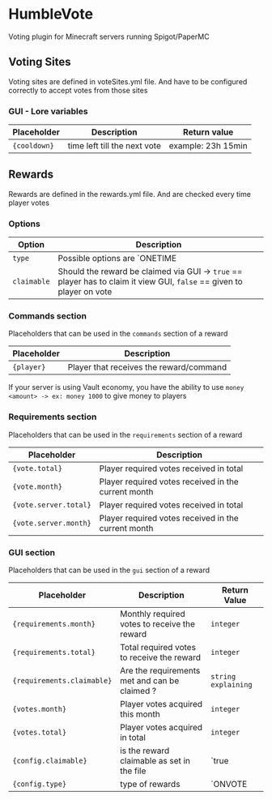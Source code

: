 
# HumbleVote
Voting plugin for Minecraft servers running Spigot/PaperMC

## Voting Sites
Voting sites are defined in voteSites.yml file. And have to be configured correctly to accept votes from those sites

### GUI - Lore variables
| Placeholder  | Description | Return value |
| ------------- | ------------- | ------------- |
| `{cooldown}`  | time left till the next vote | example: 23h 15min |


## Rewards
Rewards are defined in the rewards.yml file. And are checked every time player votes

### Options

| Option  | Description |
| ------------- | ------------- |
| `type`  | Possible options are `ONETIME | MONTHLY | ONVOTE | SERVER_MONTHLY | SERVER_MONTHLY`  |
| `claimable`  | Should the reward be claimed via GUI -> `true` == player has to claim it view GUI, `false` == given to player on vote  |

### Commands section
Placeholders that can be used in the ```commands``` section of a reward

| Placeholder  | Description |
| ------------- | ------------- |
| `{player}`  | Player that receives the reward/command |

If your server is using Vault economy, you have the ability to use `money <amount> -> ex: money 1000` to give money to players

### Requirements section
Placeholders that can be used in the ```requirements``` section of a reward

| Placeholder  | Description |
| ------------- | ------------- |
| `{vote.total}`  | Player required votes received in total  |
| `{vote.month}`  | Player required votes received in the current month  |
| `{vote.server.total}`  | Player required votes received in total  |
| `{vote.server.month}`  | Player required votes received in the current month  |

### GUI section
Placeholders that can be used in the ```gui``` section of a reward

| Placeholder  | Description | Return Value |
| ------------- | ------------- | ------------- |
| `{requirements.month}`  | Monthly required votes to receive the reward  | `integer` |
| `{requirements.total}`  | Total required votes to receive the reward  | `integer` |
| `{requirements.claimable}`  | Are the requirements met and can be claimed ?  | `string explaining` |
| `{votes.month}`  | Player votes acquired this month  | `integer` |
| `{votes.total}`  | Player votes acquired in total  | `integer` |
| `{config.claimable}`  | is the reward claimable as set in the file | `true|false` |
| `{config.type}`  | type of rewards | `ONVOTE | MONTHLY | ONETIME`|

